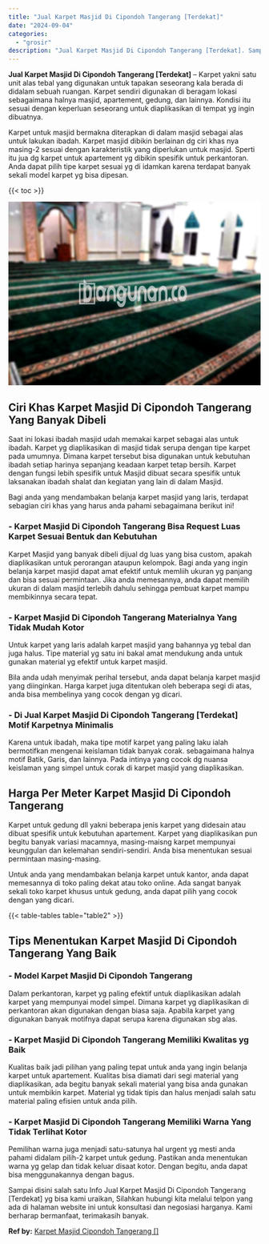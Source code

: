 ```yaml
---
title: "Jual Karpet Masjid Di Cipondoh Tangerang [Terdekat]"
date: "2024-09-04"
categories: 
  - "grosir"
description: "Jual Karpet Masjid Di Cipondoh Tangerang [Terdekat]. Sampai disini salah satu Info Jual Karpet Masjid Di Cipondoh Tangerang [Terdekat] yg bisa kami uraikan..."
---
```


**Jual Karpet Masjid Di Cipondoh Tangerang \[Terdekat\]** – Karpet yakni satu unit alas tebal yang digunakan untuk tapakan seseorang kala berada di didalam sebuah ruangan. Karpet sendiri digunakan di beragam lokasi sebagaimana halnya masjid, apartement, gedung, dan lainnya. Kondisi itu sesuai dengan keperluan seseorang untuk diaplikasikan di tempat yg ingin dibuatnya.

Karpet untuk masjid bermakna diterapkan di dalam masjid sebagai alas untuk lakukan ibadah. Karpet masjid dibikin berlainan dg ciri khas nya masing-2 sesuai dengan karakteristik yang diperlukan untuk masjid. Sperti itu jua dg karpet untuk apartement yg dibikin spesifik untuk perkantoran. Anda dapat pilih tipe karpet sesuai yg di idamkan karena terdapat banyak sekali model karpet yg bisa dipesan.

{{< toc >}}

![Jual Karpet Masjid Di Cipondoh Tangerang [Terdekat]](/images/grosir-karpet-murah-40.png)

## Ciri Khas Karpet Masjid Di Cipondoh Tangerang Yang Banyak Dibeli

Saat ini lokasi ibadah masjid udah memakai karpet sebagai alas untuk ibadah. Karpet yg diaplikasikan di masjid tidak serupa dengan tipe karpet pada umumnya. Dimana karpet tersebut bisa digunakan untuk kebutuhan ibadah setiap harinya sepanjang keadaan karpet tetap bersih. Karpet dengan fungsi lebih spesifik untuk Masjid dibuat secara spesifik untuk laksanakan ibadah shalat dan kegiatan yang lain di dalam Masjid.

Bagi anda yang mendambakan belanja karpet masjid yang laris, terdapat sebagian ciri khas yang harus anda pahami sebagaimana berikut ini!

### \- Karpet Masjid Di Cipondoh Tangerang Bisa Request Luas Karpet Sesuai Bentuk dan Kebutuhan

Karpet Masjid yang banyak dibeli dijual dg luas yang bisa custom, apakah diaplikasikan untuk perorangan ataupun kelompok. Bagi anda yang ingin belanja karpet masjid dapat amat efektif untuk memliih ukuran yg panjang dan bisa sesuai permintaan. Jika anda memesannya, anda dapat memilih ukuran di dalam masjid terlebih dahulu sehingga pembuat karpet mampu membikinnya secara tepat.

### \- Karpet Masjid Di Cipondoh Tangerang Materialnya Yang Tidak Mudah Kotor

Untuk karpet yang laris adalah karpet masjid yang bahannya yg tebal dan juga halus. Tipe material yg satu ini bakal amat mendukung anda untuk gunakan material yg efektif untuk karpet masjid.

Bila anda udah menyimak perihal tersebut, anda dapat belanja karpet masjid yang diinginkan. Harga karpet juga ditentukan oleh beberapa segi di atas, anda bisa membelinya yang cocok dengan yg dicari.

### \- Di Jual Karpet Masjid Di Cipondoh Tangerang \[Terdekat\] Motif Karpetnya Minimalis

Karena untuk ibadah, maka tipe motif karpet yang paling laku ialah bermotifkan mengenai keislaman tidak banyak corak. sebagaimana halnya motif Batik, Garis, dan lainnya. Pada intinya yang cocok dg nuansa keislaman yang simpel untuk corak di karpet masjid yang diaplikasikan.

## Harga Per Meter Karpet Masjid Di Cipondoh Tangerang

Karpet untuk gedung dll yakni beberapa jenis karpet yang didesain atau dibuat spesifik untuk kebutuhan apartement. Karpet yang diaplikasikan pun begitu banyak variasi macamnya, masing-maisng karpet mempunyai keunggulan dan kelemahan sendiri-sendiri. Anda bisa menentukan sesuai permintaan masing-masing.

Untuk anda yang mendambakan belanja karpet untuk kantor, anda dapat memesannya di toko paling dekat atau toko online. Ada sangat banyak sekali toko karpet khusus untuk gedung, anda dapat pilih yang cocok dengan yang dicari.

{{< table-tables table="table2" >}}

## Tips Menentukan Karpet Masjid Di Cipondoh Tangerang Yang Baik

### \- Model Karpet Masjid Di Cipondoh Tangerang

Dalam perkantoran, karpet yg paling efektif untuk diaplikasikan adalah karpet yang mempunyai model simpel. Dimana karpet yg diaplikasikan di perkantoran akan digunakan dengan biasa saja. Apabila karpet yang digunakan banyak motifnya dapat serupa karena digunakan sbg alas.

### \- Karpet Masjid Di Cipondoh Tangerang Memiliki Kwalitas yg Baik

Kualitas baik jadi pilihan yang paling tepat untuk anda yang ingin belanja karpet untuk apartement. Kualitas bisa diamati dari segi material yang diaplikasikan, ada begitu banyak sekali material yang bisa anda gunakan untuk membikin karpet. Material yg tidak tipis dan halus menjadi salah satu material paling efisien untuk anda pilih.

### \- Karpet Masjid Di Cipondoh Tangerang Memiliki Warna Yang Tidak Terlihat Kotor

Pemilihan warna juga menjadi satu-satunya hal urgent yg mesti anda pahami didalam pilih-2 karpet untuk gedung. Pastikan anda menentukan warna yg gelap dan tidak keluar disaat kotor. Dengan begitu, anda dapat bisa menggunakannya dengan bagus.

Sampai disini salah satu Info Jual Karpet Masjid Di Cipondoh Tangerang \[Terdekat\] yg bisa kami uraikan, Silahkan hubungi kita melalui telpon yang ada di halaman website ini untuk konsultasi dan negosiasi harganya. Kami berharap bermanfaat, terimakasih banyak.

**Ref by:**  [Karpet Masjid Cipondoh Tangerang []](https://id.wikipedia.org/wiki/Karpet)
